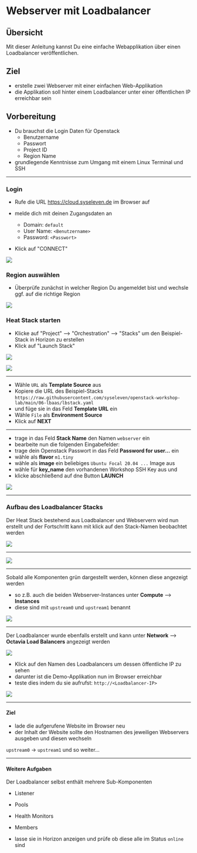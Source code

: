 # Webserver mit Loadbalancer

## Übersicht

Mit dieser Anleitung kannst Du eine einfache Webapplikation über einen Loadbalancer veröffentlichen.

## Ziel

* erstelle zwei Webserver mit einer einfachen Web-Applikation
* die Applikation soll hinter einem Loadbalancer unter einer öffentlichen IP erreichbar sein

## Vorbereitung

* Du brauchst die Login Daten für Openstack
  * Benutzername
  * Passwort
  * Project ID
  * Region Name
* grundlegende Kenntnisse zum Umgang mit einem Linux Terminal und SSH

---

### Login

* Rufe die URL https://cloud.syseleven.de im Browser auf

* melde dich mit deinen Zugangsdaten an
  * Domain: `default`
  * User Name: `<Benutzername>`
  * Password: `<Passwort>`
* Klick auf "CONNECT"

![](images/001-login-window.png)

### Region auswählen

* Überprüfe zunächst in welcher Region Du angemeldet bist und wechsle ggf. auf die richtige Region

![](images/002-select-region.png)

### Heat Stack starten

* Klicke auf "Project" --> "Orchestration" --> "Stacks" um den Beispiel-Stack in Horizon zu erstellen
* Klick auf "Launch Stack"

![](images/003-orchestration-stacks.png)

![](images/04-select-stack-template.png)

---

* Wähle `URL` als **Template Source** aus
* Kopiere die URL des Beispiel-Stacks `https://raw.githubusercontent.com/syseleven/openstack-workshop-lab/main/06-lbaas/lbstack.yaml`
* und füge sie in das Feld **Template URL** ein
* Wähle `File` als **Environment Source**
* Klick auf **NEXT**

---

* trage in das Feld **Stack Name** den Namen `webserver` ein
* bearbeite nun die folgenden Eingabefelder:
* trage dein Openstack Passwort in das Feld **Password for user...** ein
* wähle als **flavor** `m1.tiny`
* wähle als **image** ein beliebiges `Ubuntu Focal 20.04 ...` Image aus
* wähle für **key_name** den vorhandenen Workshop SSH Key aus und
* klicke abschließend auf dne Button **LAUNCH**

![](images/005-launch-webserver-stack.png)

---

### Aufbau des Loadbalancer Stacks

Der Heat Stack bestehend aus Loadbalancer und Webservern wird nun erstellt
und der Fortschritt kann mit klick auf den Stack-Namen beobachtet werden

![](images/006-webserver-stack-complete.png)

---

![](images/007-webserver-stack-topology.png)

---

Sobald alle Komponenten grün dargestellt werden, können diese angezeigt werden

* so z.B. auch die beiden Webserver-Instances unter **Compute** --> **Instances**
* diese sind mit `upstream0` und `upstream1` benannt

![](images/008-webserver-instances.png)

---

Der Loadbalancer wurde ebenfalls erstellt und kann unter **Network** --> **Octavia Load Balancers** angezeigt werden

![](images/009-webserver-loadbalancer.png)

* Klick auf den Namen des Loadbalancers um dessen öffentliche IP zu sehen
* darunter ist die Demo-Applikation nun im Browser erreichbar
* teste dies indem du sie aufrufst: `http://<Loadbalancer-IP>`


![](images/010-loadbalancer-public-ip.png)

---

#### Ziel

* lade die aufgerufene Website im Browser neu
* der Inhalt der Website sollte den Hostnamen des jeweiligen Webservers ausgeben und diesen wechseln

`upstream0` -> `upstream1` und so weiter...

---

#### Weitere Aufgaben

Der Loadbalancer selbst enthält mehrere Sub-Komponenten

* Listener
* Pools
* Health Monitors
* Members

* lasse sie in Horizon anzeigen und prüfe ob diese alle im Status `online` sind
